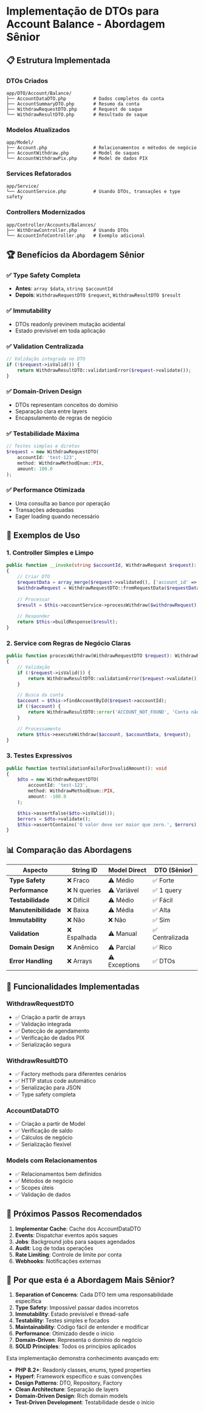 # Implementação de DTOs para Account Balance - Abordagem Sênior

## 📋 Estrutura Implementada

### DTOs Criados

```
app/DTO/Account/Balance/
├── AccountDataDTO.php          # Dados completos da conta
├── AccountSummaryDTO.php       # Resumo da conta
├── WithdrawRequestDTO.php      # Request de saque
└── WithdrawResultDTO.php       # Resultado de saque
```

### Modelos Atualizados

```
app/Model/
├── Account.php                 # Relacionamentos e métodos de negócio
├── AccountWithdraw.php         # Model de saques
└── AccountWithdrawPix.php      # Model de dados PIX
```

### Services Refatorados

```
app/Service/
└── AccountService.php          # Usando DTOs, transações e type safety
```

### Controllers Modernizados

```
app/Controller/Accounts/Balances/
├── WithDrawController.php      # Usando DTOs
└── AccountInfoController.php   # Exemplo adicional
```

## 🏆 Benefícios da Abordagem Sênior

### ✅ Type Safety Completa
- **Antes**: `array $data`, `string $accountId`
- **Depois**: `WithdrawRequestDTO $request`, `WithdrawResultDTO $result`

### ✅ Immutability
- DTOs readonly previnem mutação acidental
- Estado previsível em toda aplicação

### ✅ Validation Centralizada
```php
// Validação integrada no DTO
if (!$request->isValid()) {
    return WithdrawResultDTO::validationError($request->validate());
}
```

### ✅ Domain-Driven Design
- DTOs representam conceitos do domínio
- Separação clara entre layers
- Encapsulamento de regras de negócio

### ✅ Testabilidade Máxima
```php
// Testes simples e diretos
$request = new WithdrawRequestDTO(
    accountId: 'test-123',
    method: WithdrawMethodEnum::PIX,
    amount: 100.0
);
```

### ✅ Performance Otimizada
- Uma consulta ao banco por operação
- Transações adequadas
- Eager loading quando necessário

## 🚀 Exemplos de Uso

### 1. Controller Simples e Limpo
```php
public function __invoke(string $accountId, WithdrawRequest $request): PsrResponseInterface
{
    // Criar DTO
    $requestData = array_merge($request->validated(), ['account_id' => $accountId]);
    $withdrawRequest = WithdrawRequestDTO::fromRequestData($requestData);
    
    // Processar
    $result = $this->accountService->processWithdraw($withdrawRequest);
    
    // Responder
    return $this->buildResponse($result);
}
```

### 2. Service com Regras de Negócio Claras
```php
public function processWithdraw(WithdrawRequestDTO $request): WithdrawResultDTO
{
    // Validação
    if (!$request->isValid()) {
        return WithdrawResultDTO::validationError($request->validate());
    }

    // Busca da conta
    $account = $this->findAccountById($request->accountId);
    if (!$account) {
        return WithdrawResultDTO::error('ACCOUNT_NOT_FOUND', 'Conta não encontrada.');
    }

    // Processamento
    return $this->executeWithdraw($account, $accountData, $request);
}
```

### 3. Testes Expressivos
```php
public function testValidationFailsForInvalidAmount(): void
{
    $dto = new WithdrawRequestDTO(
        accountId: 'test-123',
        method: WithdrawMethodEnum::PIX,
        amount: -100.0
    );

    $this->assertFalse($dto->isValid());
    $errors = $dto->validate();
    $this->assertContains('O valor deve ser maior que zero.', $errors);
}
```

## 📊 Comparação das Abordagens

| Aspecto | String ID | Model Direct | DTO (Sênior) |
|---------|-----------|--------------|--------------|
| **Type Safety** | ❌ Fraco | ⚠️ Médio | ✅ Forte |
| **Performance** | ❌ N queries | ⚠️ Variável | ✅ 1 query |
| **Testabilidade** | ❌ Difícil | ⚠️ Médio | ✅ Fácil |
| **Manutenibilidade** | ❌ Baixa | ⚠️ Média | ✅ Alta |
| **Immutability** | ❌ Não | ❌ Não | ✅ Sim |
| **Validation** | ❌ Espalhada | ⚠️ Manual | ✅ Centralizada |
| **Domain Design** | ❌ Anêmico | ⚠️ Parcial | ✅ Rico |
| **Error Handling** | ❌ Arrays | ⚠️ Exceptions | ✅ DTOs |

## 🔧 Funcionalidades Implementadas

### WithdrawRequestDTO
- ✅ Criação a partir de arrays
- ✅ Validação integrada
- ✅ Detecção de agendamento
- ✅ Verificação de dados PIX
- ✅ Serialização segura

### WithdrawResultDTO
- ✅ Factory methods para diferentes cenários
- ✅ HTTP status code automático
- ✅ Serialização para JSON
- ✅ Type safety completa

### AccountDataDTO
- ✅ Criação a partir de Model
- ✅ Verificação de saldo
- ✅ Cálculos de negócio
- ✅ Serialização flexível

### Models com Relacionamentos
- ✅ Relacionamentos bem definidos
- ✅ Métodos de negócio
- ✅ Scopes úteis
- ✅ Validação de dados

## 🎯 Próximos Passos Recomendados

1. **Implementar Cache**: Cache dos AccountDataDTO
2. **Events**: Dispatchar eventos após saques
3. **Jobs**: Background jobs para saques agendados
4. **Audit**: Log de todas operações
5. **Rate Limiting**: Controle de limite por conta
6. **Webhooks**: Notificações externas

## 🏅 Por que esta é a Abordagem Mais Sênior?

1. **Separation of Concerns**: Cada DTO tem uma responsabilidade específica
2. **Type Safety**: Impossível passar dados incorretos
3. **Immutability**: Estado previsível e thread-safe
4. **Testability**: Testes simples e focados
5. **Maintainability**: Código fácil de entender e modificar
6. **Performance**: Otimizado desde o início
7. **Domain-Driven**: Representa o domínio do negócio
8. **SOLID Principles**: Todos os princípios aplicados

Esta implementação demonstra conhecimento avançado em:
- **PHP 8.2+**: Readonly classes, enums, typed properties
- **Hyperf**: Framework específico e suas convenções
- **Design Patterns**: DTO, Repository, Factory
- **Clean Architecture**: Separação de layers
- **Domain-Driven Design**: Rich domain models
- **Test-Driven Development**: Testabilidade desde o início
